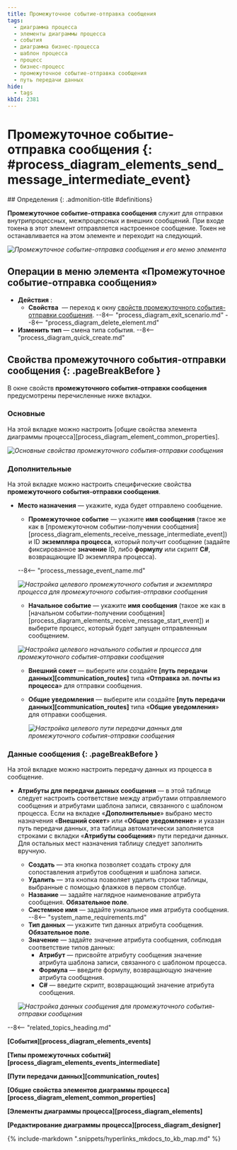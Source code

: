 ```yaml
---
title: Промежуточное событие-отправка сообщения
tags:
  - диаграмма процесса
  - элементы диаграммы процесса
  - события
  - диаграмма бизнес-процесса
  - шаблон процесса
  - процесс
  - бизнес-процесс
  - промежуточное событие-отправка сообщения
  - путь передачи данных
hide:
  - tags
kbId: 2381
---
```


# Промежуточное событие-отправка сообщения {: #process_diagram_elements_send_message_intermediate_event}

<div class="admonition question" markdown="block">
## Определения {: .admonition-title #definitions}

**Промежуточное событие-отправка сообщения** служит для отправки внутрипроцессных, межпроцессных и внешних сообщений. При входе токена в этот элемент отправляется настроенное сообщение. Токен не останавливается на этом элементе и переходит на следующий.

</div>

*![Промежуточное событие-отправка сообщения и его меню элемента](send_message_intermediate_event.png)*

## Операции в меню элемента «Промежуточное событие-отправка сообщения»

- **Действия** :
    - **Свойства** <i class="fa-light fa-gear"></i> — переход к окну [свойств промежуточного события-отправки сообщения](#свойства-промежуточного-события-отправки-сообщения).
    --8<-- "process_diagram_exit_scenario.md"
    --8<-- "process_diagram_delete_element.md"
- **Изменить тип** — смена типа события.
--8<-- "process_diagram_quick_create.md"

## Свойства промежуточного события-отправки сообщения {: .pageBreakBefore }

В окне свойств **промежуточного события-отправки сообщения** предусмотрены перечисленные ниже вкладки.

### Основные

На этой вкладке можно настроить [общие свойства элемента диаграммы процесса][process_diagram_element_common_properties].

*![Основные свойства промежуточного события-отправки сообщения](send_message_intermediate_event_general_properties.png)*

### Дополнительные

На этой вкладке можно настроить специфические свойства **промежуточного события-отправки сообщения**.

- **Место назначения** — укажите, куда будет отправлено сообщение.

    - **Промежуточное событие** — укажите **имя сообщения** (такое же как в [промежуточном событии-получении сообщения][process_diagram_elements_receive_message_intermediate_event]) и ID **экземпляра процесса**, который получит сообщение (задайте фиксированное **значение** ID, либо **формулу** или скрипт **C#**, возвращающие ID экземпляра процесса).

    --8<-- "process_message_event_name.md"

    *![Настройка целевого промежуточного события и экземпляра процесса для промежуточного события-отправки сообщения](send_message_intermediate_event_process_instance.png)*

    - **Начальное событие** — укажите **имя сообщения** (такое же как в [начальном событии-получении сообщения][process_diagram_elements_receive_message_start_event]) и выберите процесс, который будет запущен отправленным сообщением.

    *![Настройка целевого начального события и процесса для промежуточного события-отправки сообщения](send_message_intermediate_event_process.png)*

  - **Внешний сокет** — выберите или создайте **[путь передачи данных][communication_routes]** типа «**Отправка эл. почты из процесса**» для отправки сообщения.
  - **Общие уведомления** — выберите или создайте **[путь передачи данных][communication_routes]** типа «**Общие уведомления**» для отправки сообщения.

    *![Настройка целевого пути передачи данных для промежуточного события-отправки сообщения](send_message_intermediate_event_communication_route.png)*

### Данные сообщения {: .pageBreakBefore }

На этой вкладке можно настроить передачу данных из процесса в сообщение.

- **Атрибуты для передачи данных сообщения** — в этой таблице следует настроить соответствие между атрибутами отправляемого сообщения и атрибутами шаблона записи, связанного с шаблоном процесса. Если на вкладке «**Дополнительные**» выбрано место назначения «**Внешний сокет**» или «**Общее уведомление**» и указан путь передачи данных, эта таблица автоматически заполняется строками с вкладки «**Атрибуты сообщения**» пути передачи данных. Для остальных мест назначения таблицу следует заполнить вручную.
    - **Создать** — эта кнопка позволяет создать строку для сопоставления атрибутов сообщения и шаблона записи.
    - **Удалить** — эта кнопка позволяет удалить строки таблицы, выбранные с помощью флажков в первом столбце.
    - **Название** — задайте наглядное наименование атрибута сообщения. **Обязательное поле**.
    - **Системное имя** — задайте уникальное имя атрибута сообщения.
    --8<-- "system_name_requirements.md"
    - **Тип данных** — укажите тип данных атрибута сообщения. **Обязательное поле**.
    - **Значение** — задайте значение атрибута сообщения, соблюдая соответствие типов данных:
        - **Атрибут** — присвойте атрибуту сообщения значение атрибута шаблона записи, связанного с шаблоном процесса.
        - **Формула** — введите формулу, возвращающую значение атрибута сообщения.
        - **C#** — введите скрипт, возвращающий значение атрибута сообщения.

    *![Настройка данных сообщения для промежуточного события-отправки сообщения](send_message_intermediate_event_message_data.png)*

--8<-- "related_topics_heading.md"

**[События][process_diagram_elements_events]**

**[Типы промежуточных событий][process_diagram_elements_events_intermediate]**

**[Пути передачи данных][communication_routes]**

**[Общие свойства элементов диаграммы процесса][process_diagram_element_common_properties]**

**[Элементы диаграммы процесса][process_diagram_elements]**

**[Редактирование диаграммы процесса][process_diagram_designer]**

{% include-markdown ".snippets/hyperlinks_mkdocs_to_kb_map.md" %}
